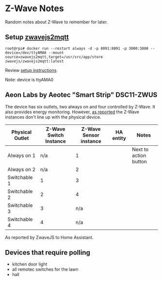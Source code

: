 # Z-Wave Notes

Random notes about Z-Wave to remember for later.

## Setup [zwavejs2mqtt](https://zwave-js.github.io/zwavejs2mqtt)

```console
root@rpi# docker run --restart always -d -p 8091:8091 -p 3000:3000 --device=/dev/ttyAMA0 --mount source=zwavejs2mqtt,target=/usr/src/app/store zwavejs/zwavejs2mqtt:latest
```
Review [setup instructions](https://zwave-js.github.io/zwavejs2mqtt/#/usage/setup)

Note:  device is ttyAMA0

## Aeon Labs by Aeotec "Smart Strip" DSC11-ZWUS
The device has six outlets, two always on and four controlled by Z-Wave.  It also provides energy monitoring.  However, [as reported](https://forum.universal-devices.com/topic/22350-aeon-labs-smart-strip-dsc11-off-by-2-ports-power-consumption/) the Z-Wave instances don't line up with the physical device.

Physical Outlet | Z-Wave Switch Instance | Z-Wave Sensor instance | HA entity | Notes
------------ | - | - | - | -
Always on 1 | n/a | 1 | | Next to action button
Always on 2 | n/a | 2 | | 
Switchable 1 | 1 | 3 | | 
Switchable 2 | 2 | 4 | |
Switchable 3 | 3 | n/a | |
Switchable 4 | 4 | n/a | |

As reported by ZwaveJS to Home Assistant.

## Devices that require polling
- kitchen door light
- all remotec switches for the lawn
- hall


